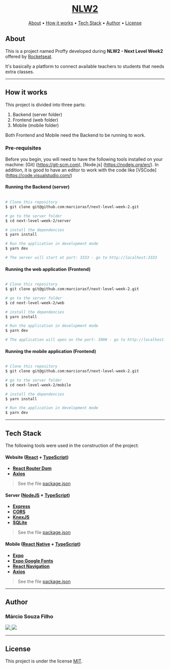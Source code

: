 

<h1 align="center">
   <a href="#"> NLW2 </a>
</h1>

<p align="center">
 <a href="#about">About</a> •
 <a href="#how-it-works">How it works</a> • 
 <a href="#tech-stack">Tech Stack</a> • 
 <a href="#author">Author</a> • 
 <a href="#user-content-license">License</a>

</p>


## About

This is a project named Proffy developed during <b>NLW2 - Next Level Week2</b> offered by [Rocketseat](https://rocketseat.com.br/).

It's basically a platform to connect available teachers to students that needs extra classes.

---

## How it works

This project is divided into three parts:
1. Backend (server folder)
2. Frontend (web folder)
3. Mobile (mobile folder)

Both Frontend and Mobile need the Backend to be running to work.

### Pre-requisites

Before you begin, you will need to have the following tools installed on your machine:
[Git] (https://git-scm.com), [Node.js] (https://nodejs.org/en/).
In addition, it is good to have an editor to work with the code like [VSCode] (https://code.visualstudio.com/)

#### Running the Backend (server)

```bash

# Clone this repository
$ git clone git@github.com:marciorasf/next-level-week-2.git

# go to the server folder
$ cd next-level-week-2/server

# install the dependencies
$ yarn install

# Run the application in development mode
$ yarn dev

# The server will start at port: 3333 - go to http://localhost:3333
```

#### Running the web application (Frontend)

```bash

# Clone this repository
$ git clone git@github.com:marciorasf/next-level-week-2.git

# go to the server folder
$ cd next-level-week-2/web

# install the dependencies
$ yarn install

# Run the application in development mode
$ yarn dev

# The application will open on the port: 3000 - go to http://localhost:3000
```


#### Running the mobile application (Frontend)

```bash

# Clone this repository
$ git clone git@github.com:marciorasf/next-level-week-2.git

# go to the server folder
$ cd next-level-week-2/mobile

# install the dependencies
$ yarn install

# Run the application in development mode
$ yarn dev

```

---

## Tech Stack

The following tools were used in the construction of the project:

#### **Website**  ([React](https://reactjs.org/)  +  [TypeScript](https://www.typescriptlang.org/))

-   **[React Router Dom](https://github.com/ReactTraining/react-router/tree/master/packages/react-router-dom)**
-   **[Axios](https://github.com/axios/axios)**

> See the file  [package.json](https://github.com/marciorasf/next-level-week-2/blob/master/web/package.json)

#### **Server**  ([NodeJS](https://nodejs.org/en/)  +  [TypeScript](https://www.typescriptlang.org/))

-   **[Express](https://expressjs.com/)**
-   **[CORS](https://expressjs.com/en/resources/middleware/cors.html)**
-   **[KnexJS](http://knexjs.org/)**
-   **[SQLite](https://github.com/mapbox/node-sqlite3)**

> See the file  [package.json](https://github.com/marciorasf/next-level-week-2/blob/master/server/package.json)

#### **Mobile**  ([React Native](http://www.reactnative.com/)  +  [TypeScript](https://www.typescriptlang.org/))

-   **[Expo](https://expo.io/)**
-   **[Expo Google Fonts](https://github.com/expo/google-fonts)**
-   **[React Navigation](https://reactnavigation.org/)**
-   **[Axios](https://github.com/axios/axios)**

> See the file  [package.json](https://github.com/marciorasf/next-level-week-2/blob/master/mobile/package.json)

---

## Author

### Márcio Souza Filho

<a href="mailto:marciorasf@gmail.com">
  <img src="https://img.shields.io/badge/Gmail-D14836?style=for-the-badge&logo=gmail&logoColor=white" />    
</a>

<a href="https://www.linkedin.com/in/marciorasf/">
  <img src="https://img.shields.io/badge/LinkedIn-0077B5?style=for-the-badge&logo=linkedin&logoColor=white" />    
</a>

---

## License

This project is under the license [MIT](./LICENSE).
